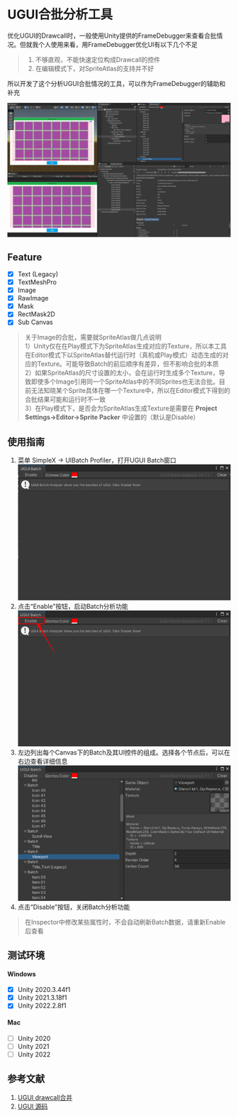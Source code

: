 # UGUI合批分析工具
优化UGUI的Drawcall时，一般使用Unity提供的FrameDebugger来查看合批情况。但就我个人使用来看，用FrameDebugger优化UI有以下几个不足
>1. 不够直观，不能快速定位构成Drawcall的控件
>2. 在编辑模式下，对SpriteAtlas的支持并不好

所以开发了这个分析UGUI合批情况的工具，可以作为FrameDebugger的辅助和补充

![ugui_batch_02.png](https://github.com/simplex86/UIBatchAnalyzer/blob/main/_Doc/Images/ugui_batch_02.png)

## Feature
- [X] Text (Legacy)
- [X] TextMeshPro
- [X] Image
- [X] RawImage
- [X] Mask
- [X] RectMask2D
- [X] Sub Canvas
>关于Image的合批，需要就SpriteAtlas做几点说明<br>
> 1）Unity仅在在Play模式下为SpriteAtlas生成对应的Texture，所以本工具在Editor模式下以SpriteAtlas替代运行时（真机或Play模式）动态生成的对应的Texture。可能导致Batch的前后顺序有差异，但不影响合批的本质<br>
> 2）如果SpriteAtlas的尺寸设置的太小，会在运行时生成多个Texture，导致即使多个Image引用同一个SpriteAtlas中的不同Sprites也无法合批。目前无法知晓某个Sprite具体在哪一个Texture中，所以在Editor模式下得到的合批结果可能和运行时不一致<br>
> 3）在Play模式下，是否会为SpriteAtlas生成Texture是需要在 **Project Settings->Editor->Sprite Packer** 中设置的（默认是Disable）
## 使用指南
1. 菜单 SimpleX -> UIBatch Profiler，打开UGUI Batch窗口<br>![ugui_batch_03.png](https://github.com/simplex86/UIBatchAnalyzer/blob/main/_Doc/Images/ugui_batch_03.png)
2. 点击“Enable”按钮，启动Batch分析功能<br>![ugui_batch_04.png](https://github.com/simplex86/UIBatchAnalyzer/blob/main/_Doc/Images/ugui_batch_04.png)
3. 左边列出每个Canvas下的Batch及其UI控件的组成。选择各个节点后，可以在右边查看详细信息<br>![ugui_batch_05.png](https://github.com/simplex86/UIBatchAnalyzer/blob/main/_Doc/Images/ugui_batch_05.png)
4. 点击“Disable”按钮，关闭Batch分析功能
>在Inspector中修改某些属性时，不会自动刷新Batch数据，请重新Enable后查看
## 测试环境
#### Windows
- [X] Unity 2020.3.44f1
- [X] Unity 2021.3.18f1
- [X] Unity 2022.2.8f1
#### Mac
- [ ] Unity 2020
- [ ] Unity 2021
- [ ] Unity 2022
## 参考文献
1. [UGUI drawcall合并](https://blog.csdn.net/akak2010110/article/details/80953370)
2. [UGUI 源码](https://github.com/Unity-Technologies/uGUI)
